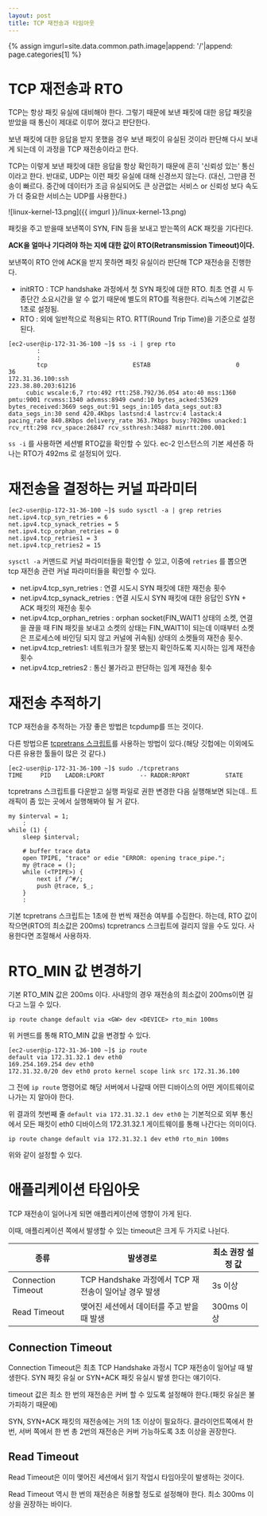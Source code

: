 ```yaml
---
layout: post
title: TCP 재전송과 타임아웃
---
```


{% assign imgurl=site.data.common.path.image|append: '/'|append: page.categories[1] %}



# TCP 재전송과 RTO

TCP는 항상 패킷 유실에 대비해야 한다. 그렇기 때문에 보낸 패킷에 대한 응답 패킷을 받았을 때 통신이 제대로 이루어 졌다고 판단한다.

보낸 패킷에 대한 응답을 받지 못했을 경우 보낸 패킷이 유실된 것이라 판단해 다시 보내게 되는데 이 과정을 TCP 재전송이라고 한다.

TCP는 이렇게 보낸 패킷에 대한 응답을 항상 확인하기 때문에 흔히 '신뢰성 있는' 통신이라고 한다. 반대로, UDP는 이런 패킷 유실에 대해 신경쓰지 않는다. (대신, 그만큼 전송이 빠르다. 중간에 데이터가 조금 유실되어도 큰 상관없는 서비스 or 신뢰성 보다 속도가 더 중요한 서비스는 UDP를 사용한다.)

![linux-kernel-13.png]({{ imgurl }}/linux-kernel-13.png)

패킷을 주고 받을때 보낸쪽이 SYN, FIN 등을 보내고 받는쪽의 ACK 패킷을 기다린다. 

**ACK을 얼마나 기다려야 하는 지에 대한 값이 RTO(Retransmission Timeout)이다.**

보낸쪽이 RTO 안에 ACK을 받지 못하면 패킷 유실이라 판단해 TCP 재전송을 진행한다.

- initRTO : TCP handshake 과정에서 첫 SYN 패킷에 대한 RTO. 최초 연결 시 두 종단간 소요시간을 알 수 없기 때문에 별도의 RTO를 적용한다. 리눅스에 기본값은 1초로 설정됨.
- RTO : 외에 일반적으로 적용되는 RTO. RTT(Round Trip Time)을 기준으로 설정된다. 

```
[ec2-user@ip-172-31-36-100 ~]$ ss -i | grep rto
		:
		:
		tcp                        ESTAB                        0                             36                                                                          172.31.36.100:ssh                                                  223.38.80.203:61216
	 cubic wscale:6,7 rto:492 rtt:258.792/36.054 ato:40 mss:1360 pmtu:9001 rcvmss:1340 advmss:8949 cwnd:10 bytes_acked:53629 bytes_received:3669 segs_out:91 segs_in:105 data_segs_out:83 data_segs_in:30 send 420.4Kbps lastsnd:4 lastrcv:4 lastack:4 pacing_rate 840.8Kbps delivery_rate 363.7Kbps busy:7020ms unacked:1 rcv_rtt:298 rcv_space:26847 rcv_ssthresh:34887 minrtt:200.001
```

`ss -i` 를 사용하면 세션별 RTO값을 확인할 수 있다. ec-2 인스턴스의 기본 세션중 하나는 RTO가 492ms 로 설정되어 있다.





# 재전송을 결정하는 커널 파라미터

```
[ec2-user@ip-172-31-36-100 ~]$ sudo sysctl -a | grep retries
net.ipv4.tcp_syn_retries = 6
net.ipv4.tcp_synack_retries = 5
net.ipv4.tcp_orphan_retries = 0
net.ipv4.tcp_retries1 = 3
net.ipv4.tcp_retries2 = 15
```

`sysctl -a` 커맨드로 커널 파라미터들을 확인할 수 있고, 이중에 `retries` 를 뽑으면 tcp 재전송 관련 커널 파라미터들을 확인할 수 있다.

- net.ipv4.tcp_syn_retries : 연결 시도시 SYN 패킷에 대한 재전송 횟수 
- net.ipv4.tcp_synack_retries : 연결 시도시 SYN 패킷에 대한 응답인 SYN + ACK 패킷의 재전송 횟수
- net.ipv4.tcp_orphan_retries : orphan socket(FIN_WAIT1 상태의 소켓, 연결을 끊을 때 FIN 패킷을 보내고 소켓의 상태는 FIN_WAIT1이 되는데 이때부터 소켓은 프로세스에 바인딩 되지 않고 커널에 귀속됨) 상태의 소켓들의 재전송 횟수.
- net.ipv4.tcp_retries1: 네트워크가 잘못 됐는지 확인하도록 지시하는 임계 재전송 횟수
- net.ipv4.tcp_retries2 : 통신 불가라고 판단하는 임계 재전송 횟수



# 재전송 추적하기

TCP 재전송을 추적하는 가장 좋은 방법은 tcpdump를 뜨는 것이다. 

다른 방법으론 [tcpretrans 스크립트](https://github.com/brendangregg/perf-tools/blob/master/net/tcpretrans)를 사용하는 방법이 있다.(해당 깃헙에는 이외에도 다른 유용한 툴들이 많은 것 같다.)

```
[ec2-user@ip-172-31-36-100 ~]$ sudo ./tcpretrans
TIME     PID    LADDR:LPORT          -- RADDR:RPORT          STATE

```

tcpretrans 스크립트를 다운받고 실행 파일로 권한 변경한 다음 실행해보면 되는데.. 트래픽이 좀 있는 곳에서 실행해봐야 될 거 같다.

```
my $interval = 1;
	:
while (1) {
	sleep $interval;

	# buffer trace data
	open TPIPE, "trace" or edie "ERROR: opening trace_pipe.";
	my @trace = ();
	while (<TPIPE>) {
		next if /^#/;
		push @trace, $_;
	}
	:
```

기본 tcpretrans 스크립트는 1초에 한 번씩 재전송 여부를 수집한다. 하는데, RTO 값이 작으면(RTO의 최소값은 200ms) tcpretrancs 스크립트에 걸리지 않을 수도 있다. 사용한다면 조절해서 사용하자.



# RTO_MIN 값 변경하기

기본 RTO_MIN 값은 200ms 이다. 사내망의 경우 재전송의 최소값이 200ms이면 길다고 느낄 수 있다.

```
ip route change default via <GW> dev <DEVICE> rto_min 100ms
```

위 커맨드를 통해 RTO_MIN 값을 변경할 수 있다.

```
[ec2-user@ip-172-31-36-100 ~]$ ip route
default via 172.31.32.1 dev eth0
169.254.169.254 dev eth0
172.31.32.0/20 dev eth0 proto kernel scope link src 172.31.36.100
```

그 전에 `ip route` 명령어로 해당 서버에서 나갈때 어떤 디바이스의 어떤 게이트웨이로 나가는 지 알아야 한다. 

위 결과의 첫번째 줄 `default via 172.31.32.1 dev eth0` 는 기본적으로 외부 통신에서 모든 패킷이 eth0 디바이스의 172.31.32.1 게이트웨이를 통해 나간다는 의미이다.

```
ip route change default via 172.31.32.1 dev eth0 rto_min 100ms
```

위와 같이 설정할 수 있다.



# 애플리케이션 타임아웃

TCP 재전송이 일어나게 되면 애플리케이션에 영향이 가게 된다.

이때, 애플리케이션 쪽에서 발생할 수 있는 timeout은 크게 두 가지로 나뉜다.

|종류|발생경로|최소 권장 설정 값|
|--|--|--|
|Connection Timeout|TCP Handshake 과정에서 TCP 재전송이 일어날 경우 발생|3s 이상|
|Read Timeout|맺어진 세션에서 데이터를 주고 받을 때 발생|300ms 이상|

## Connection Timeout

Connection Timeout은 최초 TCP Handshake 과정시 TCP 재전송이 일어날 때 발생한다. 
SYN 패킷 유실 or SYN+ACK 패킷 유실시 발생 한다는 얘기이다.

timeout 값은 최소 한 번의 재전송은 커버 할 수 있도록 설정해야 한다.(패킷 유실은 불가피하기 때문에)

SYN, SYN+ACK 패킷의 재전송에는 거의 1초 이상이 필요하다. 
클라이언트쪽에서 한 번, 서버 쪽에서 한 번 총 2번의 재전송은 커버 가능하도록 3초 이상을 권장한다. 

## Read Timeout

Read Timeout은 이미 맺어진 세션에서 읽기 작업시 타임아웃이 발생하는 것이다. 

Read Timeout 역시 한 번의 재전송은 허용할 정도로 설정해야 한다. 최소 300ms 이상을 권장하는 바이다.
